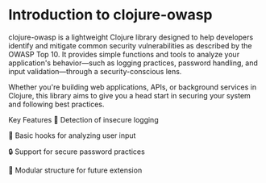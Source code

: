 # Introduction to clojure-owasp

clojure-owasp is a lightweight Clojure library designed to help developers identify and mitigate common security vulnerabilities as described by the OWASP Top 10. It provides simple functions and tools to analyze your application's behavior—such as logging practices, password handling, and input validation—through a security-conscious lens.

Whether you're building web applications, APIs, or background services in Clojure, this library aims to give you a head start in securing your system and following best practices.

Key Features
🔐 Detection of insecure logging

🧪 Basic hooks for analyzing user input

🔒 Support for secure password practices

🧩 Modular structure for future extension
